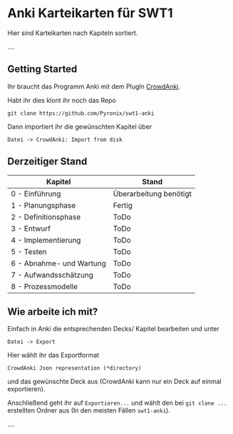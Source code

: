 # Anki Karteikarten für SWT1

Hier sind Karteikarten nach Kapiteln sortiert.

....

## Getting Started

Ihr braucht das Programm Anki mit dem PlugIn [CrowdAnki](https://github.com/Stvad/CrowdAnki).

Habt ihr dies klont ihr noch das Repo

````
git clone https://github.com/Pyronix/swt1-anki
````

Dann importiert ihr die gewünschten Kapitel über

````
Datei -> CrowdAnki: Import from disk
````

## Derzeitiger Stand

| Kapitel                  | Stand                  |
| ------------------------ | ---------------------- |
| 0 - Einführung           | Überarbeitung benötigt |
| 1 - Planungsphase        | Fertig                 |
| 2 - Definitionsphase     | ToDo                   |
| 3 - Entwurf              | ToDo                   |
| 4 - Implementierung      | ToDo                   |
| 5 - Testen               | ToDo                   |
| 6 - Abnahme- und Wartung | ToDo                   |
| 7 - Aufwandsschätzung    | ToDo                   |
| 8 - Prozessmodelle       | ToDo                   |

## Wie arbeite ich mit?

Einfach in Anki die entsprechenden Decks/ Kapitel bearbeiten und unter

````
Datei -> Export
````

Hier wählt ihr das Exportformat

````
CrowdAnki Json representation (*directory)
````

und das gewünschte Deck aus (CrowdAnki kann nur ein Deck auf einmal exportieren).

Anschließend geht ihr auf `Exportieren...` und wählt den bei `git clone ...` erstellten Ordner aus (In den meisten Fällen `swt1-anki`).

....